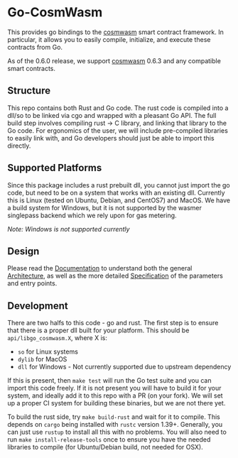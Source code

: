 # Go-CosmWasm

This provides go bindings to the [cosmwasm](https://github.com/confio/cosmwasm) smart
contract framework. In particular, it allows you to easily compile, initialize,
and execute these contracts from Go.

As of the 0.6.0 release, we support [cosmwasm](https://github.com/confio/cosmwasm) 0.6.3
and any compatible smart contracts.

## Structure

This repo contains both Rust and Go code. The rust code is compiled into a dll/so
to be linked via cgo and wrapped with a pleasant Go API. The full build step
involves compiling rust -> C library, and linking that library to the Go code.
For ergonomics of the user, we will include pre-compiled libraries to easily
link with, and Go developers should just be able to import this directly.

## Supported Platforms

Since this package includes a rust prebuilt dll, you cannot just import the go code,
but need to be on a system that works with an existing dll. Currently this is Linux
(tested on Ubuntu, Debian, and CentOS7) and MacOS. We have a build system for Windows,
but it is not supported by the wasmer singlepass backend which we rely upon for gas
metering.

*Note: Windows is not supported currently*

## Design

Please read the [Documentation](./spec/Index.md) to understand both the general
[Architecture](./spec/Architecture.md), as well as the more detailed 
[Specification](./spec/Specification.md) of the parameters and entry points.

## Development

There are two halfs to this code - go and rust. The first step is to ensure that there is
a proper dll built for your platform. This should be `api/libgo_cosmwasm.X`, where X is:

* `so` for Linux systems
* `dylib` for MacOS
* `dll` for Windows - Not currently supported due to upstream dependency

If this is present, then `make test` will run the Go test suite and you can import this code freely.
If it is not present you will have to build it for your system, and ideally add it to this repo
with a PR (on your fork). We will set up a proper CI system for building these binaries,
but we are not there yet.

To build the rust side, try `make build-rust` and wait for it to compile. This depends on
`cargo` being installed with `rustc` version 1.39+. Generally, you can just use `rustup` to
install all this with no problems. You will also need to run `make install-release-tools`
once to ensure you have the needed libraries to compile (for Ubuntu/Debian build, not needed for OSX).
